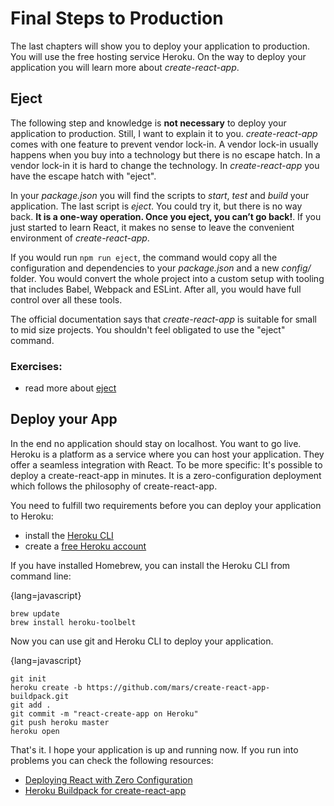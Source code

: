 # Final Steps to Production

The last chapters will show you to deploy your application to production. You will use the free hosting service Heroku. On the way to deploy your application you will learn more about *create-react-app*.

## Eject

The following step and knowledge is **not necessary** to deploy your application to production. Still, I want to explain it to you. *create-react-app* comes with one feature to prevent vendor lock-in. A vendor lock-in usually happens when you buy into a technology but there is no escape hatch. In a vendor lock-in it is hard to change the technology. In *create-react-app* you have the escape hatch with "eject".

In your *package.json* you will find the scripts to *start*, *test* and *build* your application. The last script is *eject*. You could try it, but there is no way back. **It is a one-way operation. Once you eject, you can’t go back!**. If you just started to learn React, it makes no sense to leave the convenient environment of *create-react-app*.

If you would run `npm run eject`, the command would copy all the configuration and dependencies to your *package.json* and a new *config/* folder. You would convert the whole project into a custom setup with tooling that includes Babel, Webpack and ESLint. After all, you would have full control over all these tools.

The official documentation says that *create-react-app* is suitable for small to mid size projects. You shouldn't feel obligated to use the "eject" command.

### Exercises:

* read more about [eject](https://github.com/facebookincubator/create-react-app#converting-to-a-custom-setup)

## Deploy your App

In the end no application should stay on localhost. You want to go live. Heroku is a platform as a service where you can host your application. They offer a seamless integration with React. To be more specific: It's possible to deploy a create-react-app in minutes. It is a zero-configuration deployment which follows the philosophy of create-react-app.

You need to fulfill two requirements before you can deploy your application to Heroku:

* install the [Heroku CLI](https://devcenter.heroku.com/articles/heroku-command-line)
* create a [free Heroku account](https://www.heroku.com/)

If you have installed Homebrew, you can install the Heroku CLI from command line:

{lang=javascript}
~~~~~~~~
brew update
brew install heroku-toolbelt
~~~~~~~~

Now you can use git and Heroku CLI to deploy your application.

{lang=javascript}
~~~~~~~~
git init
heroku create -b https://github.com/mars/create-react-app-buildpack.git
git add .
git commit -m "react-create-app on Heroku"
git push heroku master
heroku open
~~~~~~~~

That's it. I hope your application is up and running now. If you run into problems you can check the following resources:

* [Deploying React with Zero Configuration](https://blog.heroku.com/deploying-react-with-zero-configuration)
* [Heroku Buildpack for create-react-app](https://github.com/mars/create-react-app-buildpack)
